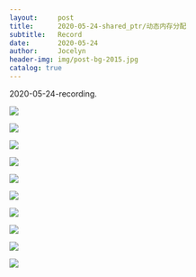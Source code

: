 ```yaml
---
layout:     post
title:      2020-05-24-shared_ptr/动态内存分配
subtitle:   Record
date:       2020-05-24
author:     Jocelyn
header-img: img/post-bg-2015.jpg
catalog: true
---
```


2020-05-24-recording.

![](https://tva1.sinaimg.cn/large/007S8ZIlly1gfjk39ln0ej30u012twq5.jpg)

![](https://tva1.sinaimg.cn/large/007S8ZIlly1gfjk39dlvsj30u012ttlh.jpg)

![](https://tva1.sinaimg.cn/large/007S8ZIlly1gfjk397fx3j30u012tgzm.jpg)

![](https://tva1.sinaimg.cn/large/007S8ZIlly1gfjk390rskj30u012t4co.jpg)

![](https://tva1.sinaimg.cn/large/007S8ZIlly1gfjk38t8p4j30u012twoe.jpg)

![](https://tva1.sinaimg.cn/large/007S8ZIlly1gfjk38n5twj30u012th0j.jpg)

![](https://tva1.sinaimg.cn/large/007S8ZIlly1gfjk384cbuj30u012t7iq.jpg)

![](https://tva1.sinaimg.cn/large/007S8ZIlly1gfjk37rivdj30u012t162.jpg)

![](https://tva1.sinaimg.cn/large/007S8ZIlly1gfjk37i85oj30u012taof.jpg)

![](https://tva1.sinaimg.cn/large/007S8ZIlly1gfjk37adxxj30u012tk1b.jpg)

















